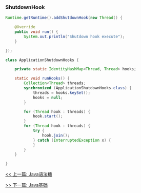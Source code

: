 ### ShutdownHook

```java
Runtime.getRuntime().addShutdownHook(new Thread() {

    @Override
    public void run() {
        System.out.println("Shutdown hook execute");
    }

});
```

```java
class ApplicationShutdownHooks {

    private static IdentityHashMap<Thread, Thread> hooks;

    static void runHooks() {
        Collection<Thread> threads;
        synchronized (ApplicationShutdownHooks.class) {
            threads = hooks.keySet();
            hooks = null;
        }

        for (Thread hook : threads) {
            hook.start();
        }
        for (Thread hook : threads) {
            try {
                hook.join();
            } catch (InterruptedException x) {
            }
        }
    }

}
```


[<< 上一篇: Java语法糖](2-Java基础/Java语法糖.md)

[>> 下一篇: Java基础](2-Java基础/Java基础.md)

